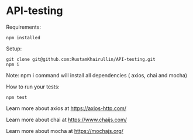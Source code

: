 # API-testing
Requirements:

    npm installed

Setup:

    git clone git@github.com:RustamKhairullin/API-testing.git
    npm i     
Note: npm i command will install all dependencies ( axios, chai and mocha)

How to run your tests:

    npm test

Learn more about axios at https://axios-http.com/                                                                                                                         

Learn more about chai at https://www.chaijs.com/

Learn more about mocha at https://mochajs.org/

